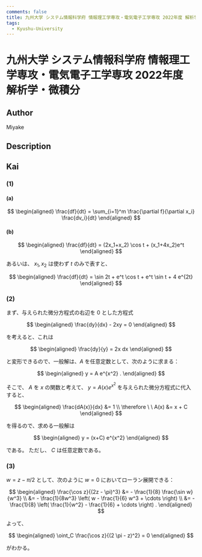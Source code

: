 ```yaml
---
comments: false
title: 九州大学 システム情報科学府 情報理工学専攻・電気電子工学専攻 2022年度 解析学・微積分
tags:
  - Kyushu-University
---
```

# 九州大学 システム情報科学府 情報理工学専攻・電気電子工学専攻 2022年度 解析学・微積分

## **Author**
Miyake

## **Description**

## **Kai**
### (1)
#### (a)

$$
  \begin{aligned}
  \frac{df}{dt}
  = \sum_{i=1}^m \frac{\partial f}{\partial x_i} \frac{dv_i}{dt}
  \end{aligned}
$$

#### (b)

$$
  \begin{aligned}
  \frac{df}{dt}
  = (2x_1+x_2) \cos t + (x_1+4x_2)e^t
  \end{aligned}
$$

あるいは、 $x_1, x_2$ は使わず $t$ のみで表すと、

$$
  \begin{aligned}
  \frac{df}{dt}
  = \sin 2t + e^t \cos t + e^t \sin t + 4 e^{2t}
  \end{aligned}
$$

### (2)
まず、与えられた微分方程式の右辺を $0$ とした方程式

$$
  \begin{aligned}
  \frac{dy}{dx} - 2xy = 0
  \end{aligned}
$$

を考えると、これは

$$
  \begin{aligned}
  \frac{dy}{y} = 2x dx
  \end{aligned}
$$

と変形できるので、一般解は、$A$ を任意定数として、次のように求まる：

$$
  \begin{aligned}
  y = A e^{x^2}
  .
  \end{aligned}
$$

そこで、 $A$ を $x$ の関数と考えて、
$y = A(x)e^{x^2}$ を与えられた微分方程式に代入すると、

$$
  \begin{aligned}
  \frac{dA(x)}{dx} &= 1
  \\
  \therefore \ \ 
  A(x) &= x + C
  \end{aligned}
$$

を得るので、求める一般解は

$$
  \begin{aligned}
  y = (x+C) e^{x^2}
  \end{aligned}
$$

である。
ただし、 $C$ は任意定数である。

### (3)
$w=z-\pi/2$ として、次のように $w=0$ においてローラン展開できる：

$$
  \begin{aligned}
  \frac{\cos z}{(2z - \pi)^3}
  &= - \frac{1}{8} \frac{\sin w}{w^3}
  \\
  &= - \frac{1}{8w^3} \left( w - \frac{1}{6} w^3 + \cdots \right)
  \\
  &= - \frac{1}{8} \left( \frac{1}{w^2} - \frac{1}{6} + \cdots \right)
  .
  \end{aligned}
$$

よって、

$$
  \begin{aligned}
  \oint_C \frac{\cos z}{(2 \pi - z)^2} = 0
  \end{aligned}
$$

がわかる。